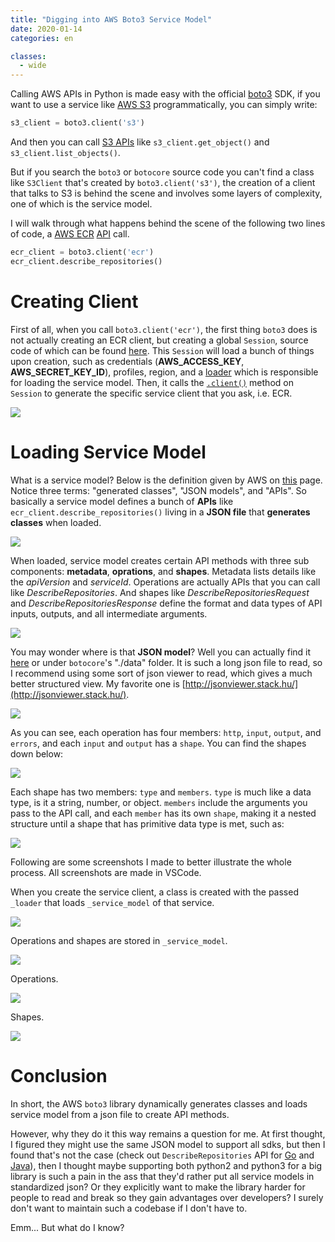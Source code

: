 ```yaml
---
title: "Digging into AWS Boto3 Service Model"
date: 2020-01-14
categories: en

classes:
  - wide
---
```


Calling AWS APIs in Python is made easy with the official [boto3](https://boto3.amazonaws.com/v1/documentation/api/latest/index.html) SDK, if you want to use a service like [AWS S3](https://aws.amazon.com/s3/) programmatically, you can simply write:

```python
s3_client = boto3.client('s3')
```

And then you can call [S3 APIs](https://boto3.amazonaws.com/v1/documentation/api/latest/reference/services/s3.html) like `s3_client.get_object()` and `s3_client.list_objects()`.

But if you search the `boto3` or `botocore` source code you can't find a class like `S3Client` that's created by `boto3.client('s3')`, the creation of a client that talks to S3 is behind the scene and involves some layers of complexity, one of which is the service model.

I will walk through what happens behind the scene of the following two lines of code, a [AWS ECR](https://aws.amazon.com/ecr/) [API](https://boto3.amazonaws.com/v1/documentation/api/latest/reference/services/ecr.html) call.

```python
ecr_client = boto3.client('ecr')
ecr_client.describe_repositories()
```

# Creating Client

First of all, when you call `boto3.client('ecr')`, the first thing `boto3` does is not actually creating an ECR client, but creating a global `Session`, source code of which can be found [here](https://github.com/boto/boto3/blob/develop/boto3/session.py). This `Session` will load a bunch of things upon creation, such as credentials (**AWS_ACCESS_KEY**, **AWS_SECRET_KEY_ID**), profiles, region, and a [loader](https://github.com/boto/boto3/blob/86392b5ca26da57ce6a776365a52d3cab8487d60/boto3/session.py#L116) which is responsible for loading the service model. Then, it calls the [`.client()`](https://github.com/boto/boto3/blob/86392b5ca26da57ce6a776365a52d3cab8487d60/boto3/session.py#L185) method on `Session` to generate the specific service client that you ask, i.e. ECR.

![](/assets/img/2020-1-14-digging-into-aws-boto3-service-model/5.png)

# Loading Service Model

What is a service model? Below is the definition given by AWS on [this](https://aws.amazon.com/sdk-for-python/) page. Notice three terms: "generated classes", "JSON models", and "APIs". So basically a service model defines a bunch of **APIs** like `ecr_client.describe_repositories()` living in a **JSON file** that **generates classes** when loaded.

![](/assets/img/2020-1-14-digging-into-aws-boto3-service-model/6.png)

When loaded, service model creates certain API methods with three sub components: **metadata**, **oprations**, and **shapes**. Metadata lists details like the *apiVersion* and *serviceId*. Operations are actually APIs that you can call like *DescribeRepositories*. And shapes like *DescribeRepositoriesRequest* and *DescribeRepositoriesResponse* define the format and data types of API inputs, outputs, and all intermediate arguments.

![](/assets/img/2020-1-14-digging-into-aws-boto3-service-model/7.png)

You may wonder where is that **JSON model**? Well you can actually find it [here](https://github.com/boto/botocore/blob/develop/botocore/data/ecr/2015-09-21/service-2.json) or under `botocore`'s "./data" folder. It is such a long json file to read, so I recommend using some sort of json viewer to read, which gives a much better structured view. My favorite one is [http://jsonviewer.stack.hu/](http://jsonviewer.stack.hu/).

![](/assets/img/2020-1-14-digging-into-aws-boto3-service-model/8.png)

As you can see, each operation has four members: `http`, `input`, `output`, and `errors`, and each `input` and `output` has a `shape`. You can find the shapes down below:

![](/assets/img/2020-1-14-digging-into-aws-boto3-service-model/9.png)

Each shape has two members: `type` and `members`. `type` is much like a data type, is it a string, number, or object. `members` include the arguments you pass to the API call, and each `member` has its own `shape`, making it a nested structure until a shape that has primitive data type is met, such as:

![](/assets/img/2020-1-14-digging-into-aws-boto3-service-model/10.png)

Following are some screenshots I made to better illustrate the whole process. All screenshots are made in VSCode.

When you create the service client, a class is created with the passed `_loader` that loads `_service_model` of that service.

![](/assets/img/2020-1-14-digging-into-aws-boto3-service-model/1.png)

Operations and shapes are stored in `_service_model`.

![](/assets/img/2020-1-14-digging-into-aws-boto3-service-model/2.png)

Operations.

![](/assets/img/2020-1-14-digging-into-aws-boto3-service-model/3.png)

Shapes.

![](/assets/img/2020-1-14-digging-into-aws-boto3-service-model/4.png)

# Conclusion

In short, the AWS `boto3` library dynamically generates classes and loads service model from a json file to create API methods.

However, why they do it this way remains a question for me. At first thought, I figured they might use the same JSON model to support all sdks, but then I found that's not the case (check out `DescribeRepositories` API for [Go](https://github.com/aws/aws-sdk-go-v2/blob/master/service/ecr/api_op_DescribeRepositories.go) and [Java](https://github.com/aws/aws-sdk-java/tree/master/aws-java-sdk-ecr/src/main/java/com/amazonaws/services/ecr/model)), then I thought maybe supporting both python2 and python3 for a big library is such a pain in the ass that they'd rather put all service models in standardized json? Or they explicitly want to make the library harder for people to read and break so they gain advantages over developers? I surely don't want to maintain such a codebase if I don't have to.

Emm... But what do I know?
